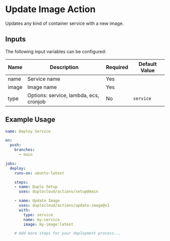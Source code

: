 # Update Image Action

Updates any kind of container service with a new image.

## Inputs

The following input variables can be configured:

| Name      | Description     | Required | Default Value |
|-----------|-----------------|----------|---------------|
| name   | Service name    | Yes      |               |
| image     | Image name      | Yes      |               |
| type      | Options: service, lambda, ecs, cronjob    | No       | `service`  |

## Example Usage

```yaml
name: Deploy Service

on:
  push:
    branches:
      - main

jobs:
  deploy:
    runs-on: ubuntu-latest

    steps:
    - name: Duplo Setup
      uses: duplocloud/actions/setup@main

    - name: Update Image
      uses: duplocloud/actions/update-image@v1
      with:
        type: service
        name: my-service
        image: my-image:latest

    # Add more steps for your deployment process...
```
